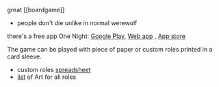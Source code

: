 great [[boardgame]]
- people don't die unlike in normal werewolf

there's a free app One Night:  [Google Play](https://play.google.com/store/apps/details?id=com.mobieos.karan.Wolf_Android14_11_13), [Web app](http://onenightwerewolf.com/) , [App store](https://apps.apple.com/gb/app/one-night/id728175611)

The game can be played with piece of paper or custom roles printed in a card sleeve.
- custom roles [spreadsheet](https://docs.google.com/spreadsheets/d/1QnXWW7lmt2pwLBoJOOxq_HucEweVyqmeNjaUHtaajqk/pubhtml)
- [list](https://boardgamegeek.com/thread/2111933/all-roles-tile-images) of Art for all roles

